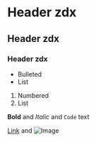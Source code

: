 
# Header zdx
## Header zdx
### Header zdx

- Bulleted
- List

1. Numbered
2. List

**Bold** and _Italic_ and `Code` text

[Link](https://juejin.cn/ios) and ![Image](https://p6-juejin.byteimg.com/tos-cn-i-k3u1fbpfcp/0988fd193011461eaef85dfd82eb06e8~tplv-k3u1fbpfcp-zoom-crop-mark:1304:1304:1304:734.image?)
